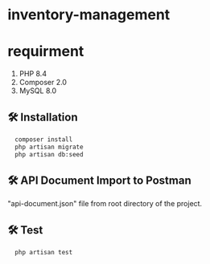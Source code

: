 # inventory-management

# requirment
 1. PHP 8.4
 2. Composer 2.0
 2. MySQL 8.0

## 🛠️ Installation

```bash
  composer install
  php artisan migrate
  php artisan db:seed
```


## 🛠️ API Document Import to Postman

"api-document.json" file from root directory of the project.

## 🛠️ Test

```bash
  php artisan test
```

